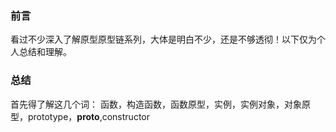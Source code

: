 ### 前言
看过不少深入了解原型原型链系列，大体是明白不少，还是不够透彻！以下仅为个人总结和理解。

### 总结
首先得了解这几个词：
函数，构造函数，函数原型，实例，实例对象，对象原型，prototype，__proto__,constructor

